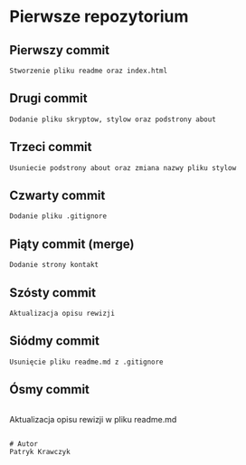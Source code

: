 # Pierwsze repozytorium

## Pierwszy commit
```
Stworzenie pliku readme oraz index.html
```

## Drugi commit
```
Dodanie pliku skryptow, stylow oraz podstrony about
```

## Trzeci commit
```
Usuniecie podstrony about oraz zmiana nazwy pliku stylow
```

## Czwarty commit
```
Dodanie pliku .gitignore
```

## Piąty commit (merge)
```
Dodanie strony kontakt
```

## Szósty commit
```
Aktualizacja opisu rewizji
```

## Siódmy commit
```
Usunięcie pliku readme.md z .gitignore
```

## Ósmy commit
```
```
Aktualizacja opisu rewizji w pliku readme.md
```

# Autor
Patryk Krawczyk 